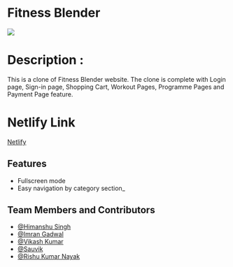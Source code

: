 # Fitness Blender

 <image src="https://iam-souvik.github.io/static/media/fitnes_blender_image.b1634d96a300462cd527.jpg"></image>

# Description :
This is a clone of Fitness Blender website. The clone is complete with Login page, Sign-in page, Shopping Cart, Workout Pages, Programme Pages and Payment Page feature.
# Netlify Link
 [Netlify](https://fitnesscenter1.netlify.app/)


## Features

- Fullscreen mode
- Easy navigation by category section\_


## Team Members and Contributors

- [@Himanshu Singh](https://github.com/HimanshuSingh1407)
- [@Imran Gadwal](https://github.com/imrangadwal10)
- [@Vikash Kumar](https://github.com/vikashkr-byte)
- [@Sauvik](https://github.com/iam-souvik)
- [@Rishu Kumar Nayak](https://github.com/rishunayak)












